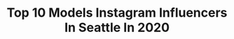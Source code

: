 ---
title: Top 10 Models Instagram Influencers In Seattle In 2020
description: >-
  Find top models Instagram influencers in Seattle in 2020. Most popular hashtags: #covid #model #quarantinelife #easter.
platform: Instagram
profiles:
  - username: "lesliek____"
    fullname: >-
      Leslie Kay
    location: "United States"
    followers: 18873
    engagement: 490
    commentsToLikes: 0.025662
    id: ck6u23xhspkd00j71j2mnes27
    verified: false
    hashtags: "#tbt"
  - username: "tcarstens09"
    fullname: >-
      Trevor Carstens
    location: "United States"
    followers: 44940
    engagement: 796
    commentsToLikes: 0.024086
    id: ckap758woiooh0i786ma66ros
    verified: false
    hashtags: "#california, #nurse, #couchella, #covid"
  - username: "thepreetsartistry"
    fullname: >-
      ThePreet’s Artistry
    location: "United States"
    followers: 6606
    engagement: 523
    commentsToLikes: 0.018778
    id: ck8tceqdwz7t60j7820p71a30
    verified: false
    hashtags: "#seattlehairstylist, #bridalmehndi, #hennainspire, #anklethenna"
  - username: "sydneymcmodel"
    fullname: >-
      Sydney
    location: "United States"
    followers: 10818
    engagement: 1287
    commentsToLikes: 0.035205
    id: ck0ucbmtkgho00i190mv0j02e
    verified: false
    hashtags: "#newface, #teengirl, #glitter, #holiday"
  - username: "wade_smith9"
    fullname: >-
      Wade Smith
    location: "United States"
    followers: 19559
    engagement: 674
    commentsToLikes: 0.021046
    id: ck13bsyzzx0nl0i19awqw3gnf
    verified: false
    hashtags: "#follow, #showerthoughts, #showersunday, #moon"
  - username: "mdelay"
    fullname: >-
      Molly Delay
    location: "United States"
    followers: 2561
    engagement: 3258
    commentsToLikes: 0.018845
    id: ck0w0updwg4jd0i19cpz48jtd
    verified: false
    hashtags: ""
  - username: "la_joby"
    fullname: >-
      Pow·er·house·
    location: "United States"
    followers: 250464
    engagement: 67
    commentsToLikes: 0.039254
    id: ck0w1z0v5lu200i19rgt8hx9e
    verified: false
    hashtags: "#lechateau, #cheerleader, #justme, #practicingmykata"
  - username: "thealexishenry"
    fullname: >-
      Lex ⭐️
    location: "United States"
    followers: 28209
    engagement: 247
    commentsToLikes: 0.026560
    id: ck14iilrpfl690i19kq703u98
    verified: false
    hashtags: "#mentalhealth, #quarantiness21, #youswimfromhome, #lailatriespatience"
  - username: "steakandbuttergal"
    fullname: >-
      The Steak & Butter Gal
    location: "United States"
    followers: 5378
    engagement: 845
    commentsToLikes: 0.131452
    id: ckaouq5681bpp0i78r4rradlb
    verified: false
    hashtags: "#meateater, #transformation, #mediumrare, #ketogenicdiet"
  - username: "aelflaedmodel"
    fullname: >-
      Aelflaed
    location: "United States"
    followers: 26781
    engagement: 420
    commentsToLikes: 0.016991
    id: ck15pbp22x2vl0i195l2aksta
    verified: false
    hashtags: "#acnh, #desserts, #easter, #demon"
---